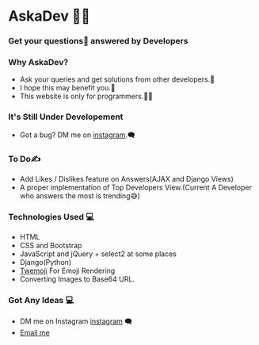 # AskaDev :man_technologist:
### Get your questions:thinking: answered by Developers

### Why AskaDev?
- Ask your queries and get solutions from other developers.🤝
- I hope this may benefit you.🙏
- This website is only for programmers.👨‍💻

### It's Still Under Developement
- Got a bug? DM me on [instagram](https://instagram.com/djangostaan).:left_speech_bubble:

### To Do:writing_hand:
- Add Likes / Dislikes feature on Answers(AJAX and Django Views)
- A proper implementation of Top Developers View.(Current A Developer who answers the most is trending😅)

### Technologies Used	:computer:
- HTML
- CSS and Bootstrap
- JavaScript and jQuery + select2 at some places
- Django(Python)
- [Twemoji](https://twemoji.twitter.com/) For Emoji Rendering
- Converting Images to Base64 URL.

### Got Any Ideas :computer:
- DM me on Instagram [instagram](https://instagram.com/djangostaan) :left_speech_bubble:
- [Email me](mailto:devbmehta04@gmail.com)

